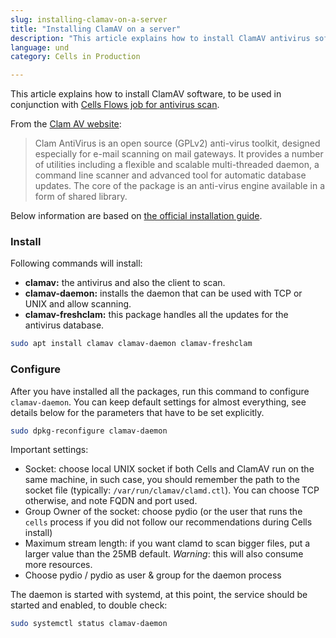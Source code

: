 ```yaml
---
slug: installing-clamav-on-a-server
title: "Installing ClamAV on a server"
description: "This article explains how to install ClamAV antivirus software, to be used in conjunction with Cells Flows."
language: und
category: Cells in Production

---
```

This article explains how to install ClamAV software, to be used in conjunction with [Cells Flows job for antivirus scan](https://pydio.com/en/docs/cells-flows/scan-antivirus).

From the [Clam AV website](https://www.clamav.net/documents/introduction):

> Clam AntiVirus is an open source (GPLv2) anti-virus toolkit, designed especially for e-mail scanning on mail gateways. It provides a number of utilities including a flexible and scalable multi-threaded daemon, a command line scanner and advanced tool for automatic database updates. The core of the package is an anti-virus engine available in a form of shared library.

Below information are based on [the official installation guide](https://www.clamav.net/documents/installing-clamav).

### Install

Following commands will install:

- **clamav:** the antivirus and also the client to scan.
- **clamav-daemon:** installs the daemon that can be used with TCP or UNIX and allow scanning.
- **clamav-freshclam:** this package handles all the updates for the antivirus database.

```sh
sudo apt install clamav clamav-daemon clamav-freshclam
```

### Configure

After you have installed all the packages, run this command to configure `clamav-daemon`. You can keep default settings for almost everything, see details below for the parameters that have to be set explicitly.

```sh
sudo dpkg-reconfigure clamav-daemon
```

Important settings:

- Socket: choose local UNIX socket if both Cells and ClamAV run on the same machine, in such case, you should remember the path to the socket file (typically: `/var/run/clamav/clamd.ctl`). You can choose TCP otherwise, and note FQDN and port used.
- Group Owner of the socket: choose pydio (or the user that runs the `cells` process if you did not follow our recommendations during Cells install)
- Maximum stream length: if you want clamd to scan bigger files, put a larger value than the 25MB default. *Warning*: this will also consume more resources.
- Choose pydio / pydio as user & group for the daemon process

The daemon is started with systemd, at this point, the service should be started and enabled, to double check:

```sh
sudo systemctl status clamav-daemon
```